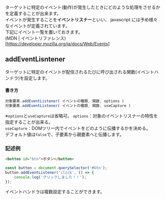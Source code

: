 ターゲットに特定のイベント(動作)が発生したときにどのような処理をさせるかを定義することが出来ます。  
イベントが発生することを**イベントリスナー**といい、 javascript には予め様々なイベントが定義されています。  
下記にイベント一覧を置いておきます。  
(MDN | イベントリファレンス)[https://developer.mozilla.org/ja/docs/Web/Events]  

## addEventLisntener
ターゲットに特定のイベントが配信されるたびに呼び出される関数(イベントハンドラ)を設定します。 
#### 書き方
```javascript
対象要素.addEventListener( イベントの種類, 関数, options )
対象要素.addEventListener( イベントの種類, 関数, useCapture )
```
※`options`と`useCapture`は省略可。
`options`：対象のイベントリスナーの特性を指定することが出来る。  
`useCapture`：DOMツリー内でイベントをどのように伝播するかを決める。  
デフォルト値は`false`で、子要素から親要素へと伝播します。

### 記述例
```html
<button id="btn">ボタン</button>
```
```javascript
const button = document.querySelector('#btn');
button.addEventListener('click', () => {
    console.log('クリックしました！！');
});
```
イベントハンドラは複数設定することができます。
